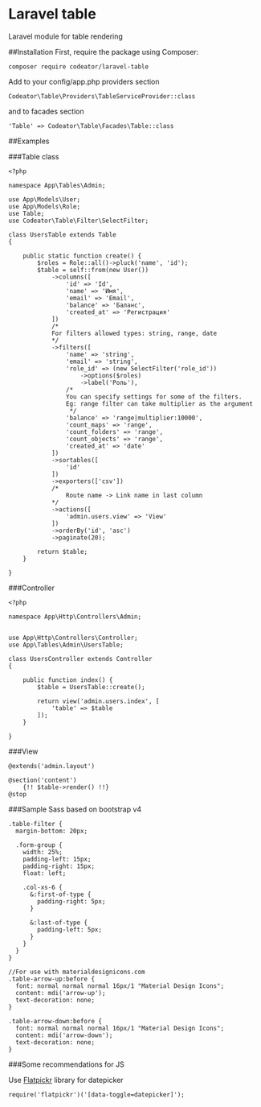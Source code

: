 # Laravel table
Laravel module for table rendering

##Installation
First, require the package using Composer:

`composer require codeator/laravel-table`

Add to your config/app.php providers section

`Codeator\Table\Providers\TableServiceProvider::class`

and to facades section

`'Table' => Codeator\Table\Facades\Table::class`

##Examples

###Table class

```
<?php

namespace App\Tables\Admin;

use App\Models\User;
use App\Models\Role;
use Table;
use Codeator\Table\Filter\SelectFilter;

class UsersTable extends Table
{

    public static function create() {
        $roles = Role::all()->pluck('name', 'id');
        $table = self::from(new User())
            ->columns([
                'id' => 'Id',
                'name' => 'Имя',
                'email' => 'Email',
                'balance' => 'Баланс',
                'created_at' => 'Регистрация'
            ])
            /*
            For filters allowed types: string, range, date
            */
            ->filters([
                'name' => 'string',
                'email' => 'string',
                'role_id' => (new SelectFilter('role_id'))
                    ->options($roles)
                    ->label('Роль'),
                /*
                You can specify settings for some of the filters.
                Eg: range filter can take multiplier as the argument
                 */
                'balance' => 'range|multiplier:10000',
                'count_maps' => 'range',
                'count_folders' => 'range',
                'count_objects' => 'range',
                'created_at' => 'date'
            ])
            ->sortables([
                'id'
            ])
            ->exporters(['csv'])
            /*
                Route name -> Link name in last column
            */
            ->actions([
                'admin.users.view' => 'View'
            ])
            ->orderBy('id', 'asc')
            ->paginate(20);

        return $table;
    }

}
```

###Controller

```
<?php

namespace App\Http\Controllers\Admin;


use App\Http\Controllers\Controller;
use App\Tables\Admin\UsersTable;

class UsersController extends Controller
{

    public function index() {
        $table = UsersTable::create();

        return view('admin.users.index', [
            'table' => $table
        ]);
    }

}
```

###View

```
@extends('admin.layout')

@section('content')
    {!! $table->render() !!}
@stop
```

###Sample Sass based on bootstrap v4

```
.table-filter {
  margin-bottom: 20px;

  .form-group {
    width: 25%;
    padding-left: 15px;
    padding-right: 15px;
    float: left;

    .col-xs-6 {
      &:first-of-type {
        padding-right: 5px;
      }

      &:last-of-type {
        padding-left: 5px;
      }
    }
  }
}

//For use with materialdesignicons.com
.table-arrow-up:before {
  font: normal normal normal 16px/1 "Material Design Icons";
  content: mdi('arrow-up');
  text-decoration: none;
}

.table-arrow-down:before {
  font: normal normal normal 16px/1 "Material Design Icons";
  content: mdi('arrow-down');
  text-decoration: none;
}
```

###Some recommendations for JS
 
 Use [Flatpickr](https://chmln.github.io/flatpickr/) library for datepicker 
```
require('flatpickr')('[data-toggle=datepicker]');
```